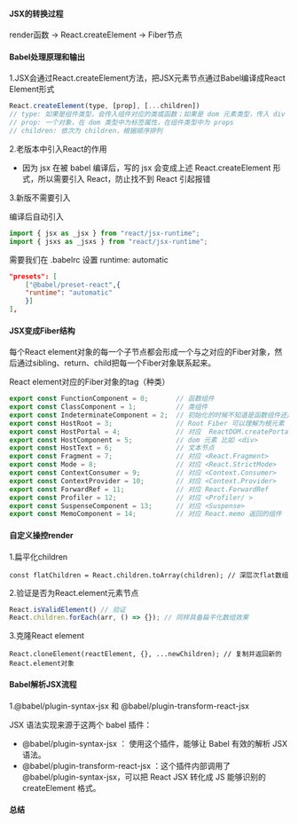 #### JSX的转换过程

render函数 -> React.createElement -> Fiber节点

#### Babel处理原理和输出

1.JSX会通过React.createElement方法，把JSX元素节点通过Babel编译成React Element形式

```javascript
React.createElement(type, [prop], [...children])
// type: 如果是组件类型，会传入组件对应的类或函数；如果是 dom 元素类型，传入 div 或者 span 之类的字符串
// prop: 一个对象，在 dom 类型中为标签属性，在组件类型中为 props
// children: 依次为 children，根据顺序排列
```

2.老版本中引入React的作用

- 因为 jsx 在被 babel 编译后，写的 jsx 会变成上述 React.createElement 形式，所以需要引入 React，防止找不到 React 引起报错

3.新版不需要引入

编译后自动引入

```javascript
import { jsx as _jsx } from "react/jsx-runtime";
import { jsxs as _jsxs } from "react/jsx-runtime";
```

需要我们在 .babelrc 设置 runtime: automatic 

```json
"presets": [    
    ["@babel/preset-react",{
    "runtime": "automatic"
    }]     
],
```



#### JSX变成Fiber结构

每个React element对象的每一个子节点都会形成一个与之对应的Fiber对象，然后通过sibling、return、child把每一个Fiber对象联系起来。

React element对应的Fiber对象的tag（种类）

```javascript
export const FunctionComponent = 0;       // 函数组件
export const ClassComponent = 1;          // 类组件
export const IndeterminateComponent = 2;  // 初始化的时候不知道是函数组件还是类组件 
export const HostRoot = 3;                // Root Fiber 可以理解为根元素 ， 通过reactDom.render()产生的根元素
export const HostPortal = 4;              // 对应  ReactDOM.createPortal 产生的 Portal 
export const HostComponent = 5;           // dom 元素 比如 <div>
export const HostText = 6;                // 文本节点
export const Fragment = 7;                // 对应 <React.Fragment> 
export const Mode = 8;                    // 对应 <React.StrictMode>   
export const ContextConsumer = 9;         // 对应 <Context.Consumer>
export const ContextProvider = 10;        // 对应 <Context.Provider>
export const ForwardRef = 11;             // 对应 React.ForwardRef
export const Profiler = 12;               // 对应 <Profiler/ >
export const SuspenseComponent = 13;      // 对应 <Suspense>
export const MemoComponent = 14;          // 对应 React.memo 返回的组件
```

#### 自定义操控render

1.扁平化children

```
const flatChildren = React.children.toArray(children); // 深层次flat数组
```

2.验证是否为React.element元素节点

```javascript
React.isValidElement() // 验证
React.children.forEach(arr, () => {}); // 同样具备扁平化数组效果
```

3.克隆React element

```新的
React.cloneElement(reactElement, {}, ...newChildren); // 复制并返回新的React.element对象
```



#### Babel解析JSX流程

1.@babel/plugin-syntax-jsx 和 @babel/plugin-transform-react-jsx

JSX 语法实现来源于这两个 babel 插件：

- @babel/plugin-syntax-jsx ： 使用这个插件，能够让 Babel 有效的解析 JSX 语法。
- @babel/plugin-transform-react-jsx ：这个插件内部调用了 @babel/plugin-syntax-jsx，可以把 React JSX 转化成 JS 能够识别的 createElement 格式。

#### 总结

